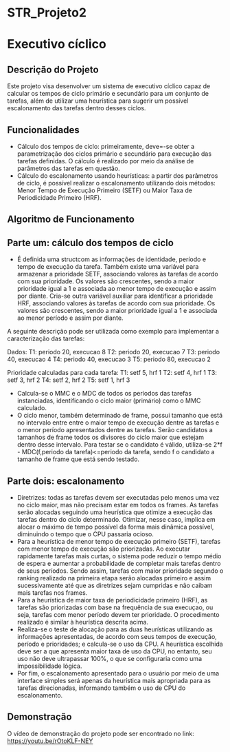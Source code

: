# STR_Projeto2

# Executivo cíclico

## Descrição do Projeto
Este projeto visa desenvolver um sistema de executivo cíclico capaz de calcular os tempos de ciclo primário e secundário para um conjunto de tarefas, além de utilizar uma heurística para sugerir um possível escalonamento das tarefas dentro desses ciclos.

## Funcionalidades
- Cálculo dos tempos de ciclo: primeiramente, deve=-se obter a parametrização dos ciclos primário e secundário para execução das tarefas definidas. O cálculo é realizado por meio da análise de parâmetros das tarefas em questão.
- Cálculo do escalonamento usando heurísticas: a partir dos parâmetros de ciclo, é possível realizar o escalonamento utilizando dois métodos: Menor Tempo de Execução Primeiro (SETF) ou Maior Taxa de Periodicidade Primeiro (HRF).

## Algoritmo de Funcionamento
## Parte um: cálculo dos tempos de ciclo
- É definida uma structcom as informações de identidade, período e tempo de execução da tarefa. Também existe uma variável para armazenar a prioridade SETF, associando valores às tarefas de acordo com sua prioridade. Os valores são crescentes, sendo a maior prioridade igual a 1 e associada ao menor tempo de execução e assim por diante. Cria-se outra variável auxiliar para identificar a prioridade HRF, associando valores às tarefas de acordo com sua prioridade. Os valores são crescentes, sendo a maior prioridade igual a 1 e associada ao menor período e assim por diante.

A seguinte descrição pode ser utilizada como exemplo para implementar a caracterização das tarefas:

Dados:
T1: periodo 20, execucao 8
T2: periodo 20, execucao 7
T3: periodo 40, execucao 4
T4: periodo 40, execucao 3
T5: periodo 80, execucao 2

Prioridade calculadas para cada tarefa:
T1: setf 5, hrf 1
T2: setf 4, hrf 1
T3: setf 3, hrf 2
T4: setf 2, hrf 2
T5: setf 1, hrf 3

- Calcula-se o MMC e o MDC de todos os períodos das tarefas instanciadas, identificando o ciclo maior (primário) como o MMC calculado.
- O ciclo menor, também determinado de frame, possui tamanho que está no intervalo entre entre o maior tempo de execução dentre as tarefas e o menor período apresentados dentre as tarefas. Serão candidatos a tamanhos de frame todos os divisores do ciclo maior que estejam dentro desse intervalo. Para testar se o candidato é válido, utiliza-se 2*f - MDC(f,periodo da tarefa)<=periodo da tarefa, sendo f o candidato a tamanho de frame que está sendo testado.

## Parte dois: escalonamento

- Diretrizes: todas as tarefas devem ser executadas pelo menos uma vez no ciclo maior, mas não precisam estar em todos os frames. As tarefas serão alocadas seguindo uma heurística que otimize a execução das tarefas dentro do ciclo determinado. Otimizar, nesse caso, implica em alocar o máximo de tempo possível da forma mais dinâmica possível, diminuindo o tempo que o CPU passaria ocioso.
- Para a heurística de  menor tempo de execução primeiro (SETF), tarefas com menor tempo de execução são priorizadas. Ao executar rapidamente tarefas mais curtas, o sistema pode reduzir o tempo médio de espera  e aumentar a probabilidade de completar mais tarefas dentro de seus períodos. Sendo assim, tarefas com maior prioridade segundo o ranking realizado na primeira etapa serão alocadas primeiro e assim sucessivamente até que as diretrizes sejam cumpridas e não caibam mais tarefas nos frames. 
- Para a heurística de  maior taxa de periodicidade primeiro (HRF), as tarefas são priorizadas com base na frequência de sua execuçao, ou seja, tarefas com menor período devem ter prioridade. O procedimento realizado é similar à heurística descrita acima.
- Realiza-se o teste de alocação para as duas heurísticas utilizando as informações apresentadas, de acordo com seus tempos de execução, período e prioridades; e calcula-se o uso da CPU. A heurística escolhida deve ser a que apresenta maior taxa de uso da CPU, no entanto, seu uso não deve ultrapassar 100%, o que se configuraria como uma impossibilidade lógica.
- Por fim, o escalonamento apresentado para o usuário por meio de uma interface simples será apenas da heurística mais apropriada para as tarefas direcionadas, informando também o uso de CPU do escalonamento.

## Demonstração

O vídeo de demonstração do projeto pode ser encontrado no link: https://youtu.be/rOtoKLF-NEY
